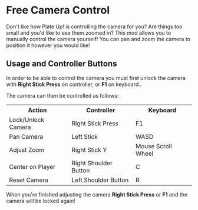 # Free Camera Control

<!-- TODO rerecord video with a different username -->

Don't like how Plate Up! is controlling the camera for you?  Are things too small and you'd like to see them zoomed in?  This mod allows you to manually control the camera yourself!  You can pan and zoom the camera to position it however you would like!

## Usage and Controller Buttons

In order to be able to control the camera you must first unlock the camera with **Right Stick Press** on controller, or **F1** on keyboard..

The camera can then be controlled as follows:

<table>
    <tr><th>Action</th><th>Controller</th><th>Keyboard</th></tr>
    <tr><td>Lock/Unlock Camera</td><td>Right Stick Press</td><td>F1</td></tr>
    <tr><td>Pan Camera</td><td>Left Stick</td><td>WASD</td></tr>
    <tr><td>Adjust Zoom</td><td>Right Stick Y</td><td>Mouse Scroll Wheel</td></tr>
    <tr><td>Center on Player</td><td>Right Shoulder Button</td><td>C</td></tr>
    <tr><td>Reset Camera</td><td>Left Shoulder Button</td><td>R</td></tr>
</table>

When you're finished adjusting the camera **Right Stick Press** or **F1** and the camera will be locked again!

